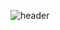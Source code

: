 ![header](https://capsule-render.vercel.app/api?type=waving&color=E3826C&height=250&section=header&text=parking%20duck&fontSize=90&animation=fadeIn&fontAlignY=38&desc=%20&descAlignY=62&descAlign=62)
